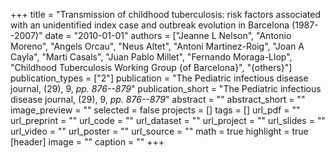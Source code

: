 +++
title = "Transmission of childhood tuberculosis: risk factors associated with an unidentified index case and outbreak evolution in Barcelona (1987--2007)"
date = "2010-01-01"
authors = ["Jeanne L Nelson", "Antonio Moreno", "Angels Orcau", "Neus Altet", "Antoni Martinez-Roig", "Joan A Cayla", "Marti Casals", "Juan Pablo Millet", "Fernando Moraga-Llop", "Childhood Tuberculosis Working Group {of Barcelona}", "{others}"]
publication_types = ["2"]
publication = "The Pediatric infectious disease journal, (29), 9, _pp. 876--879_"
publication_short = "The Pediatric infectious disease journal, (29), 9, _pp. 876--879_"
abstract = ""
abstract_short = ""
image_preview = ""
selected = false
projects = []
tags = []
url_pdf = ""
url_preprint = ""
url_code = ""
url_dataset = ""
url_project = ""
url_slides = ""
url_video = ""
url_poster = ""
url_source = ""
math = true
highlight = true
[header]
image = ""
caption = ""
+++
